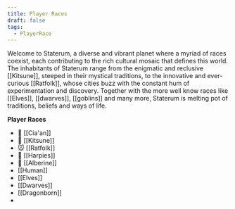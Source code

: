 ```yaml
---
title: Player Races
draft: false
tags:
  - PlayerRace
---
```

Welcome to Staterum, a diverse and vibrant planet where a myriad of races coexist, each contributing to the rich cultural mosaic that defines this world. The inhabitants of Staterum range from the enigmatic and reclusive [[Kitsune]], steeped in their mystical traditions, to the innovative and ever-curious [[Ratfolk]], whose cities buzz with the constant hum of experimentation and discovery. Together with the more well know races like [[Elves]], [[dwarves]], [[goblins]] and many more, Staterum is melting pot of traditions, beliefs and ways of life. 

**Player Races**
- 🐺 [[Cia'an]] 
- 🦊 [[Kitsune]] 
- 🐭 [[Ratfolk]]
- 🦅 [[Harpies]]
- 🦝 [[Alberine]]
-  [[Human]]
-  [[Elves]]
-  [[Dwarves]]
-  [[Dragonborn]]
- 


